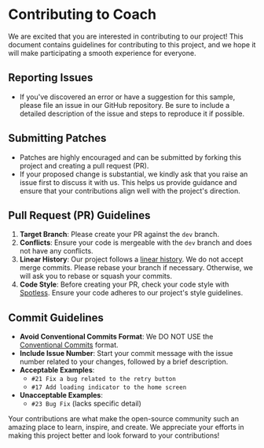 # Contributing to Coach

We are excited that you are interested in contributing to our project! This document contains guidelines for contributing to this project, and we hope it will make participating a smooth experience for everyone.

## Reporting Issues

- If you've discovered an error or have a suggestion for this sample, please file an issue in our GitHub repository. Be sure to include a detailed description of the issue and steps to reproduce it if possible.

## Submitting Patches

- Patches are highly encouraged and can be submitted by forking this project and creating a pull request (PR).
- If your proposed change is substantial, we kindly ask that you raise an issue first to discuss it with us. This helps us provide guidance and ensure that your contributions align well with the project's direction.

## Pull Request (PR) Guidelines

1. **Target Branch**: Please create your PR against the `dev` branch.
2. **Conflicts**: Ensure your code is mergeable with the `dev` branch and does not have any conflicts.
3. **Linear History**: Our project follows a [linear history](https://www.bitsnbites.eu/a-tidy-linear-git-history/). We do not accept merge commits. Please rebase your branch if necessary. Otherwise, we will ask you to rebase or squash your commits.
4. **Code Style**: Before creating your PR, check your code style with [Spotless](https://github.com/diffplug/spotless). Ensure your code adheres to our project's style guidelines.

## Commit Guidelines

- **Avoid Conventional Commits Format**: We DO NOT USE the [Conventional Commits](https://www.conventionalcommits.org/en/v1.0.0/) format.
- **Include Issue Number**: Start your commit message with the issue number related to your changes, followed by a brief description.
- **Acceptable Examples**:
    - `#21 Fix a bug related to the retry button`
    - `#17 Add loading indicator to the home screen`
- **Unacceptable Examples**:
    - `#23 Bug Fix` (lacks specific detail)

Your contributions are what make the open-source community such an amazing place to learn, inspire, and create. We appreciate your efforts in making this project better and look forward to your contributions!
